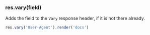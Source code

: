 <h3 id='res.vary'>res.vary(field)</h3>

Adds the field to the `Vary` response header, if it is not there already.

```js
res.vary('User-Agent').render('docs')
```
